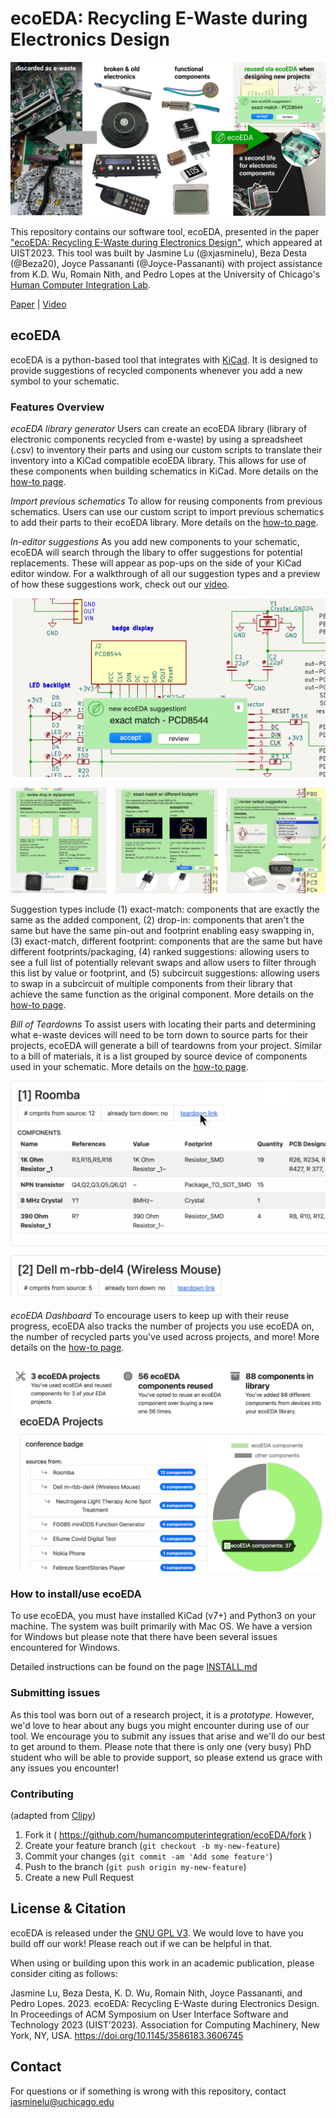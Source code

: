# ecoEDA: Recycling E-Waste during Electronics Design
![project overview figure](./Images/Fig1.jpg)

This repository contains our software tool, ecoEDA, presented in the paper ["ecoEDA: Recycling E-Waste during Electronics Design"](https://doi.org/10.1145/3586183.3606745), which appeared at UIST2023. This tool was built by Jasmine Lu (@xjasminelu), Beza Desta (@Beza20), Joyce Passananti (@Joyce-Passananti) with project assistance from K.D. Wu, Romain Nith, and Pedro Lopes at the University of Chicago's [Human Computer Integration Lab](https://lab.plopes.org).

[Paper](https://lab.plopes.org/published/2023-UIST-ecoEDA.pdf) | [Video](https://youtu.be/XYMRXMVBfNg) 

## ecoEDA 
ecoEDA is a python-based tool that integrates with [KiCad](https://www.kicad.org/). It is designed to provide suggestions of recycled components whenever you add a new symbol to your schematic. 

### Features Overview

*ecoEDA library generator*
Users can create an ecoEDA library (library of electronic components recycled from e-waste) by using a spreadsheet (.csv) to inventory their parts and using our custom scripts to translate their inventory into a KiCad compatible ecoEDA library. This allows for use of these components when building schematics in KiCad. More details on the [how-to page](./HOWTO.md). 

*Import previous schematics*
To allow for reusing components from previous schematics. Users can use our custom script to import previous schematics to add their parts to their ecoEDA library. More details on the [how-to page](./HOWTO.md). 

*In-editor suggestions*
As you add new components to your schematic, ecoEDA will search through the libary to offer suggestions for potential replacements. These will appear as pop-ups on the side of your KiCad editor window. For a walkthrough of all our suggestion types and a preview of how these suggestions work, check out our [video](https://youtu.be/XYMRXMVBfNg).

![suggestions popup](./Images/ecoEDApopup.jpg)

![suggestions overview figure](./Images/suggestions_overview.png)

Suggestion types include (1) exact-match: components that are exactly the same as the added component, (2) drop-in: components that aren't the same but have the same pin-out and footprint enabling easy swapping in, (3) exact-match, different footprint: components that are the same but have different footprints/packaging, (4) ranked suggestions: allowing users to see a full list of potentially relevant swaps and allow users to filter through this list by value or footprint, and (5) subcircuit suggestions: allowing users to swap in a subcircuit of multiple components from their library that achieve the same function as the original component. More details on the [how-to page](./HOWTO.md). 

*Bill of Teardowns*
To assist users with locating their parts and determining what e-waste devices will need to be torn down to source parts for their projects, ecoEDA will generate a bill of teardowns from your project. Similar to a bill of materials, it is a list grouped by source device of components used in your schematic. More details on the [how-to page](./HOWTO.md). 

![Bill of Teardowns overview figure](./Images/BoT.png)

*ecoEDA Dashboard*
To encourage users to keep up with their reuse progress, ecoEDA also tracks the number of projects you use ecoEDA on, the number of recycled parts you've used across projects, and more! More details on the [how-to page](./HOWTO.md). 

![ecoEDA dashboard overview figure](./Images/ecoEDAdash.jpg)

### How to install/use ecoEDA
To use ecoEDA, you must have installed KiCad (v7+) and Python3 on your machine. The system was built primarily with Mac OS. We have a version for Windows but please note that there have been several issues encountered for Windows.

Detailed instructions can be found on the page [INSTALL.md](./INSTALL.md)

### Submitting issues
As this tool was born out of a research project, it is a _prototype_. However, we'd love to hear about any bugs you might encounter during use of our tool. We encourage you to submit any issues that arise and we'll do our best to get around to them. Please note that there is only one (very busy) PhD student who will be able to provide support, so please extend us grace with any issues you encounter!


### Contributing
(adapted from [Clipy](https://github.com/Clipy/Clipy))
1. Fork it ( https://github.com/humancomputerintegration/ecoEDA/fork )
2. Create your feature branch (`git checkout -b my-new-feature`)
3. Commit your changes (`git commit -am 'Add some feature'`)
4. Push to the branch (`git push origin my-new-feature`)
5. Create a new Pull Request


## License & Citation
ecoEDA is released under the [GNU GPL V3](./Software_License.txt). We would love to have you build off our work! Please reach out if we can be helpful in that.

When using or building upon this work in an academic publication, please consider citing as follows:

Jasmine Lu, Beza Desta, K. D. Wu, Romain Nith, Joyce Passananti, and Pedro Lopes. 2023. ecoEDA: Recycling E-Waste during Electronics Design. In Proceedings of ACM Symposium on User Interface Software and Technology 2023 (UIST’2023). Association for Computing Machinery, New York, NY, USA. https://doi.org/10.1145/3586183.3606745

## Contact
For questions or if something is wrong with this repository, contact jasminelu@uchicago.edu
